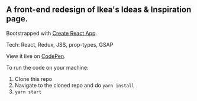 ## A front-end redesign of Ikea's Ideas & Inspiration page.

Bootstrapped with [Create React App](https://github.com/facebook/create-react-app).

Tech: React, Redux, JSS, prop-types, GSAP

View it live on [CodePen](https://codepen.io/Yuechun/live/dyoQmPp).

To run the code on your machine:

1. Clone this repo
2. Navigate to the cloned repo and do `yarn install`
3. `yarn start`
